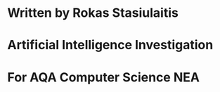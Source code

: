 # Written by Rokas Stasiulaitis
# Artificial Intelligence Investigation
# For AQA Computer Science NEA

